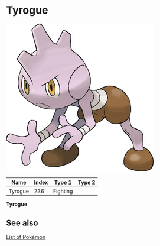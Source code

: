 # Tyrogue


![Tyrogue](images/236.png)

| **Name** | **Index** | **Type 1** | **Type 2** |
|----|----|----|----|
| Tyrogue | 236 | Fighting  |  |

**Tyrogue** 

## See also

[List of Pokémon](../pokemon.md)
